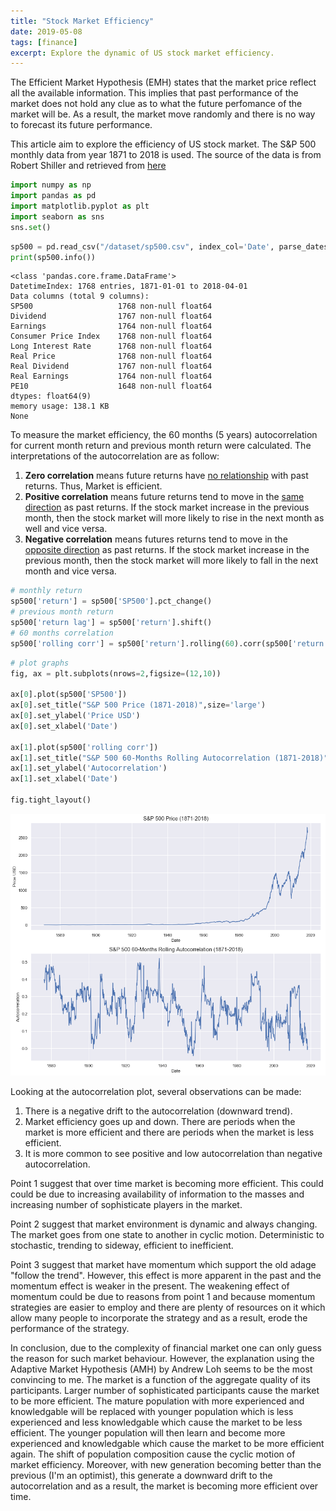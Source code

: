 ```yaml
---
title: "Stock Market Efficiency"
date: 2019-05-08
tags: [finance]
excerpt: Explore the dynamic of US stock market efficiency.
---
```



The Efficient Market Hypothesis (EMH) states that the market price reflect all the available information. This implies that past performance of the market does not hold any clue as to what the future perfomance of the market will be. As a result, the market move randomly and there is no way to forecast its future performance.

This article aim to explore the efficiency of US stock market. The S&P 500 monthly data from year 1871 to 2018 is used. The source of the data is from Robert Shiller and retrieved from <a href="https://datahub.io/core/s-and-p-500">here</a>

```python
import numpy as np
import pandas as pd
import matplotlib.pyplot as plt
import seaborn as sns
sns.set()
```


```python
sp500 = pd.read_csv("/dataset/sp500.csv", index_col='Date', parse_dates=True)
print(sp500.info())
```

    <class 'pandas.core.frame.DataFrame'>
    DatetimeIndex: 1768 entries, 1871-01-01 to 2018-04-01
    Data columns (total 9 columns):
    SP500                   1768 non-null float64
    Dividend                1767 non-null float64
    Earnings                1764 non-null float64
    Consumer Price Index    1768 non-null float64
    Long Interest Rate      1768 non-null float64
    Real Price              1768 non-null float64
    Real Dividend           1767 non-null float64
    Real Earnings           1764 non-null float64
    PE10                    1648 non-null float64
    dtypes: float64(9)
    memory usage: 138.1 KB
    None
    

To measure the market efficiency, the 60 months (5 years) autocorrelation for current month return and previous month return were calculated. The interpretations of the autocorrelation are as follow:

1. <b>Zero correlation</b> means future returns have <u>no relationship</u> with past returns. Thus, Market is efficient.
2. <b>Positive correlation</b> means future returns tend to move in the <u>same direction</u> as past returns. If the stock market increase in the previous month, then the stock market will more likely to rise in the next month as well and vice versa.
3. <b>Negative correlation</b> means futures returns tend to move in the <u>opposite direction</u> as past returns. If the stock market increase in the previous month, then the stock market will more likely to fall in the next month and vice versa.  


```python
# monthly return
sp500['return'] = sp500['SP500'].pct_change()
# previous month return
sp500['return lag'] = sp500['return'].shift()
# 60 months correlation
sp500['rolling corr'] = sp500['return'].rolling(60).corr(sp500['return lag'])
```


```python
# plot graphs
fig, ax = plt.subplots(nrows=2,figsize=(12,10))

ax[0].plot(sp500['SP500'])
ax[0].set_title("S&P 500 Price (1871-2018)",size='large')
ax[0].set_ylabel('Price USD')
ax[0].set_xlabel('Date')

ax[1].plot(sp500['rolling corr'])
ax[1].set_title("S&P 500 60-Months Rolling Autocorrelation (1871-2018)", size='large')
ax[1].set_ylabel('Autocorrelation')
ax[1].set_xlabel('Date')

fig.tight_layout()
```


![png](/images/stock-market-efficiency_files/stock-market-efficiency_5_0.png)


Looking at the autocorrelation plot, several observations can be made:
1. There is a negative drift to the autocorrelation (downward trend).
2. Market efficiency goes up and down. There are periods when the market is more efficient and there are periods when the market is less efficient.
3. It is more common to see positive and low autocorrelation than negative autocorrelation.

Point 1 suggest that over time market is becoming more efficient. This could could be due to increasing availability of information to the masses and increasing number of sophisticate players in the market.

Point 2 suggest that market environment is dynamic and always changing. The market goes from one state to another in cyclic motion. Deterministic to stochastic, trending to sideway, efficient to inefficient.

Point 3 suggest that market have momentum which support the old adage "follow the trend". However, this effect is more apparent in the past and the momentum effect is weaker in the present. The weakening effect of momentum could be due to reasons from point 1 and because momentum strategies are easier to employ and there are plenty of resources on it which allow many people to incorporate the strategy and as a result, erode the performance of the strategy. 

In conclusion, due to the complexity of financial market one can only guess the reason for such market behaviour. However, the explanation using the Adaptive Market Hypothesis (AMH) by Andrew Loh seems to be the most convincing to me. The market is a function of the aggregate quality of its participants. Larger number of sophisticated participants cause the market to be more efficient. The mature population with more experienced and knowledgable will be replaced with younger population which is less experienced and less knowledgable which cause the market to be less efficient. The younger population will then learn and become more experienced and knowledgable which cause the market to be more efficient again. The shift of population composition cause the cyclic motion of market efficiency. Moreover, with new generation becoming better than the previous (I'm an optimist), this generate a downward drift to the autocorrelation and as a result, the market is becoming more efficient over time.

